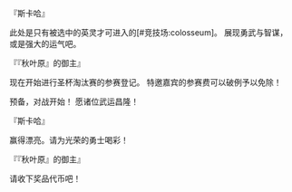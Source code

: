『斯卡哈』

此处是只有被选中的英灵才可进入的[#竞技场:colosseum]。
展现勇武与智谋，或是强大的运气吧。

『『秋叶原』的御主』

现在开始进行圣杯淘汰赛的参赛登记。
特邀嘉宾的参赛费可以破例予以免除！

预备，对战开始！
愿诸位武运昌隆！

『斯卡哈』

赢得漂亮。请为光荣的勇士喝彩！

『『秋叶原』的御主』

请收下奖品代币吧！

